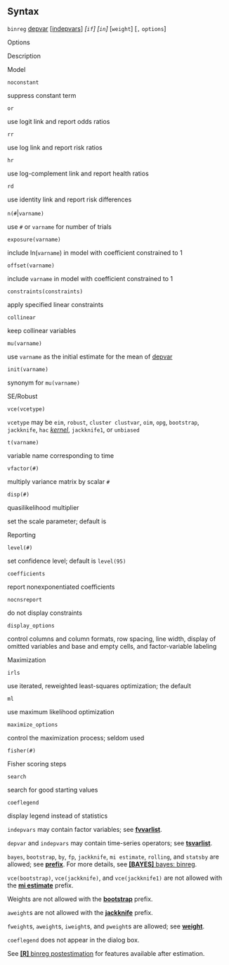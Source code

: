 ## Syntax

`binreg`
[depvar](http://www.stata.com/help.cgi?depvar)
\[[indepvars](http://www.stata.com/help.cgi?indepvars)\]
_\[`if`\] \[`in`\]_ \[`weight`\] \[`,`
`options`\]

Options

Description

Model

`noconstant`

suppress constant term

`or`

use logit link and report odds ratios

`rr`

use log link and report risk ratios

`hr`

use log-complement link and report health ratios

`rd`

use identity link and report risk differences

`n(#`\|`varname)`

use `#` or `varname` for number of trials

`exposure(varname)`

include ln(`varname`) in model with coefficient constrained to 1

`offset(varname)`

include `varname` in model with coefficient constrained to 1

`constraints(constraints)`

apply specified linear constraints

`collinear`

keep collinear variables

`mu(varname)`

use `varname` as the initial estimate for the mean of
[depvar](http://www.stata.com/help.cgi?depvar)

`init(varname)`

synonym for `mu(varname)`

SE/Robust

`vce(vcetype)`

`vcetype` may be `eim`, `robust`, `cluster clustvar`, `oim`, `opg`,
`bootstrap`, `jackknife`, `hac`
[<var class="command">kernel</var><strong></strong>](#kernel),
`jackknife1`, or `unbiased`

`t(varname)`

variable name corresponding to time

`vfactor(#)`

multiply variance matrix by scalar `#`

`disp(#)`

quasilikelihood multiplier

set the scale parameter; default is

Reporting

`level(#)`

set confidence level; default is `level(95)`

`coefficients`

report nonexponentiated coefficients

`nocnsreport`

do not display constraints

`display_options`

control columns and column formats, row spacing, line width, display of
omitted variables and base and empty cells, and factor-variable labeling

Maximization

`irls`

use iterated, reweighted least-squares optimization; the default

`ml`

use maximum likelihood optimization

`maximize_options`

control the maximization process; seldom used

`fisher(#)`

Fisher scoring steps

`search`

search for good starting values

`coeflegend`

display legend instead of statistics

`indepvars` may contain factor variables; see
[<strong>fvvarlist</strong>](http://www.stata.com/help.cgi?fvvarlist).

`depvar` and `indepvars` may contain time-series operators; see
[<strong>tsvarlist</strong>](http://www.stata.com/help.cgi?tsvarlist).

`bayes`, `bootstrap`, `by`, `fp`, `jackknife`, `mi estimate`, `rolling`,
and `statsby` are allowed; see
[<strong>prefix</strong>](http://www.stata.com/help.cgi?prefix).
For more details, see
[<strong>[BAYES]</strong> bayes: binreg](http://www.stata.com/help.cgi?bayes_binreg).

`vce(bootstrap)`, `vce(jackknife)`, and `vce(jackknife1)` are not
allowed with the
[<strong>mi estimate</strong>](http://www.stata.com/help.cgi?mi%20estimate)
prefix.

Weights are not allowed with the
[<strong>bootstrap</strong>](http://www.stata.com/help.cgi?bootstrap)
prefix.

`aweight`s are not allowed with the
[<strong>jackknife</strong>](http://www.stata.com/help.cgi?jackknife)
prefix.

`fweight`s, `aweight`s, `iweight`s, and `pweight`s are allowed; see
[<strong>weight</strong>](http://www.stata.com/help.cgi?weight).

`coeflegend` does not appear in the dialog box.

See
[<strong>[R]</strong> binreg postestimation](http://www.stata.com/help.cgi?binreg_postestimation)
for features available after estimation.
